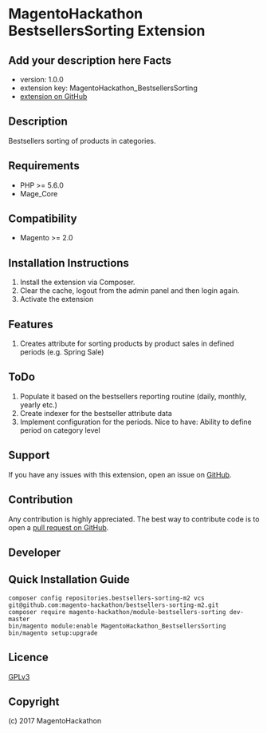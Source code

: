 MagentoHackathon BestsellersSorting Extension
=====================
Add your description here
Facts
-----
- version: 1.0.0
- extension key: MagentoHackathon_BestsellersSorting
- [extension on GitHub](https://github.com/magento-hackathon/bestsellers-sorting-m2)

Description
-----------
Bestsellers sorting of products in categories.

Requirements
------------
- PHP >= 5.6.0
- Mage_Core

Compatibility
-------------
- Magento >= 2.0

Installation Instructions
-------------------------
1. Install the extension via Composer.
2. Clear the cache, logout from the admin panel and then login again.
3. Activate the extension

Features
--------
1. Creates attribute for sorting products by product sales in defined periods (e.g. Spring Sale)

ToDo
----
1. Populate it based on the bestsellers reporting routine (daily, monthly, yearly etc.)
2. Create indexer for the bestseller attribute data
3. Implement configuration for the periods. Nice to have: Ability to define period on category level

Support
-------
If you have any issues with this extension, open an issue on [GitHub](https://github.com/magentohackathon/MagentoHackathon_BestsellersSorting/issues).

Contribution
------------
Any contribution is highly appreciated. The best way to contribute code is to open a [pull request on GitHub](https://help.github.com/articles/using-pull-requests).

Developer
---------


Quick Installation Guide
---------------------------------------------

    composer config repositories.bestsellers-sorting-m2 vcs git@github.com:magento-hackathon/bestsellers-sorting-m2.git
    composer require magento-hackathon/module-bestsellers-sorting dev-master
    bin/magento module:enable MagentoHackathon_BestsellersSorting
    bin/magento setup:upgrade
    

Licence
-------
[GPLv3](https://www.gnu.org/licenses/gpl-3.0.en.html)

Copyright
---------
(c) 2017 MagentoHackathon
